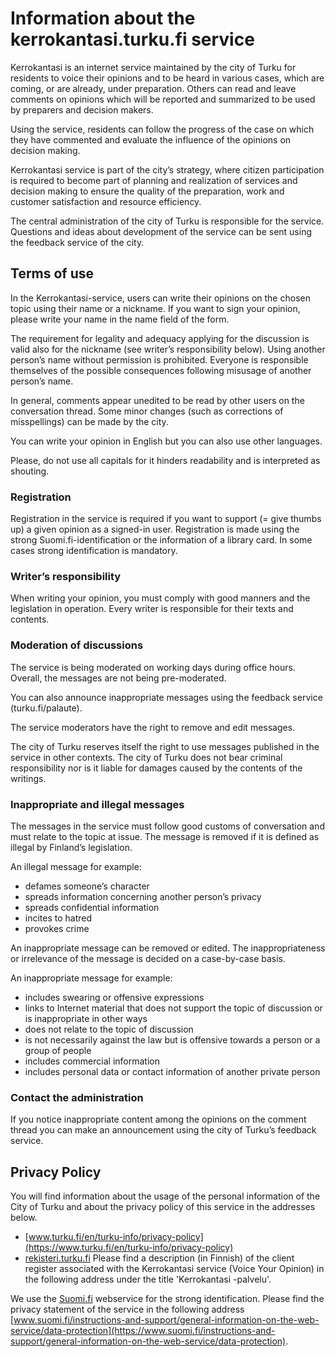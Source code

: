 # Information about the kerrokantasi.turku.fi service

Kerrokantasi is an internet service maintained by the city of Turku for residents to voice their opinions and to be heard in various cases, which are coming, or are already, under preparation. Others can read and leave comments on opinions which will be reported and summarized to be used by preparers and decision makers.

Using the service, residents can follow the progress of the case on which they have commented and evaluate the influence of the opinions on decision making.

Kerrokantasi service is part of the city’s strategy, where citizen participation is required to become part of planning and realization of services and decision making to ensure the quality of the preparation, work and customer satisfaction and resource efficiency.

The central administration of the city of Turku is responsible for the service. Questions and ideas about development of the service can be sent using the feedback service of the city.

## Terms of use

In the Kerrokantasi-service, users can write their opinions on the chosen topic using their name or a nickname. If you want to sign your opinion, please write your name in the name field of the form.

The requirement for legality and adequacy applying for the discussion is valid also for the nickname (see writer’s responsibility below). Using another person’s name without permission is prohibited. Everyone is responsible themselves of the possible consequences following misusage of another person’s name.

In general, comments appear unedited to be read by other users on the conversation thread. Some minor changes (such as corrections of misspellings) can be made by the city.

You can write your opinion in English but you can also use other languages.

Please, do not use all capitals for it hinders readability and is interpreted as shouting.

### Registration

Registration in the service is required if you want to support (= give thumbs up) a given opinion as a signed-in user. Registration is made using the strong Suomi.fi-identification or the information of a library card. In some cases strong identification is mandatory.

### Writer’s responsibility

When writing your opinion, you must comply with good manners and the legislation in operation. Every writer is responsible for their texts and contents.

### Moderation of discussions

The service is being moderated on working days during office hours. Overall, the messages are not being pre-moderated.

You can also announce inappropriate messages using the feedback service (turku.fi/palaute).

The service moderators have the right to remove and edit messages.

The city of Turku reserves itself the right to use messages published in the service in other contexts. The city of Turku does not bear criminal responsibility nor is it liable for damages caused by the contents of the writings.

### Inappropriate and illegal messages

The messages in the service must follow good customs of conversation and must relate to the topic at issue. The message is removed if it is defined as illegal by Finland’s legislation.

An illegal message for example:
* defames someone’s character
* spreads information concerning another person’s privacy
* spreads confidential information
* incites to hatred
* provokes crime

An inappropriate message can be removed or edited. The inappropriateness or irrelevance of the message is decided on a case-by-case basis.

An inappropriate message for example:
* includes swearing or offensive expressions
* links to Internet material that does not support the topic of discussion or is inappropriate in other ways
* does not relate to the topic of discussion
* is not necessarily against the law but is offensive towards a person or a group of people
* includes commercial information
* includes personal data or contact information of another private person

### Contact the administration
If you notice inappropriate content among the opinions on the comment thread you can make an announcement using the city of Turku’s feedback service.

## Privacy Policy
You will find information about the usage of the personal information of the City of Turku and about the privacy policy of this service in the addresses below.
* [www.turku.fi/en/turku-info/privacy-policy](https://www.turku.fi/en/turku-info/privacy-policy)
* [rekisteri.turku.fi](https://rekisteri.turku.fi) Please find a description (in Finnish) of the client register associated with the Kerrokantasi service (Voice Your Opinion) in the following address under the title 'Kerrokantasi -palvelu'.

We use the [Suomi.fi](https://www.suomi.fi/frontpage) webservice for the strong identification. Please find the privacy statement of the service in the following address [www.suomi.fi/instructions-and-support/general-information-on-the-web-service/data-protection](https://www.suomi.fi/instructions-and-support/general-information-on-the-web-service/data-protection).
